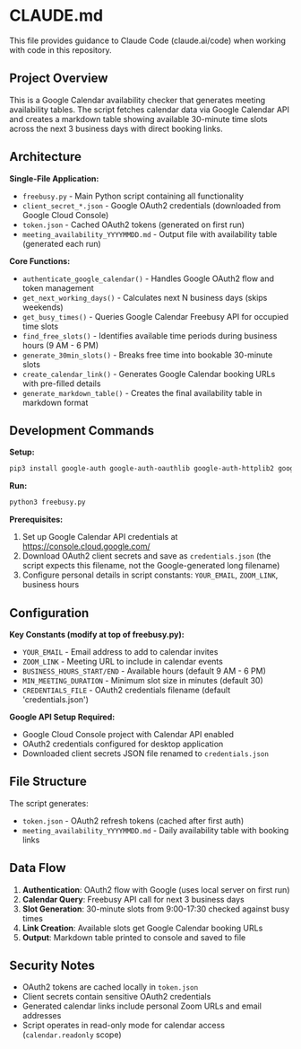 # CLAUDE.md

This file provides guidance to Claude Code (claude.ai/code) when working with code in this repository.

## Project Overview

This is a Google Calendar availability checker that generates meeting availability tables. The script fetches calendar data via Google Calendar API and creates a markdown table showing available 30-minute time slots across the next 3 business days with direct booking links.

## Architecture

**Single-File Application:**
- `freebusy.py` - Main Python script containing all functionality
- `client_secret_*.json` - Google OAuth2 credentials (downloaded from Google Cloud Console)
- `token.json` - Cached OAuth2 tokens (generated on first run)
- `meeting_availability_YYYYMMDD.md` - Output file with availability table (generated each run)

**Core Functions:**
- `authenticate_google_calendar()` - Handles Google OAuth2 flow and token management
- `get_next_working_days()` - Calculates next N business days (skips weekends)  
- `get_busy_times()` - Queries Google Calendar Freebusy API for occupied time slots
- `find_free_slots()` - Identifies available time periods during business hours (9 AM - 6 PM)
- `generate_30min_slots()` - Breaks free time into bookable 30-minute slots
- `create_calendar_link()` - Generates Google Calendar booking URLs with pre-filled details
- `generate_markdown_table()` - Creates the final availability table in markdown format

## Development Commands

**Setup:**
```bash
pip3 install google-auth google-auth-oauthlib google-auth-httplib2 google-api-python-client
```

**Run:**
```bash
python3 freebusy.py
```

**Prerequisites:**
1. Set up Google Calendar API credentials at https://console.cloud.google.com/
2. Download OAuth2 client secrets and save as `credentials.json` (the script expects this filename, not the Google-generated long filename)
3. Configure personal details in script constants: `YOUR_EMAIL`, `ZOOM_LINK`, business hours

## Configuration

**Key Constants (modify at top of freebusy.py):**
- `YOUR_EMAIL` - Email address to add to calendar invites
- `ZOOM_LINK` - Meeting URL to include in calendar events
- `BUSINESS_HOURS_START/END` - Available hours (default 9 AM - 6 PM)
- `MIN_MEETING_DURATION` - Minimum slot size in minutes (default 30)
- `CREDENTIALS_FILE` - OAuth2 credentials filename (default 'credentials.json')

**Google API Setup Required:**
- Google Cloud Console project with Calendar API enabled
- OAuth2 credentials configured for desktop application
- Downloaded client secrets JSON file renamed to `credentials.json`

## File Structure

The script generates:
- `token.json` - OAuth2 refresh tokens (cached after first auth)
- `meeting_availability_YYYYMMDD.md` - Daily availability table with booking links

## Data Flow

1. **Authentication**: OAuth2 flow with Google (uses local server on first run)
2. **Calendar Query**: Freebusy API call for next 3 business days
3. **Slot Generation**: 30-minute slots from 9:00-17:30 checked against busy times
4. **Link Creation**: Available slots get Google Calendar booking URLs
5. **Output**: Markdown table printed to console and saved to file

## Security Notes

- OAuth2 tokens are cached locally in `token.json`
- Client secrets contain sensitive OAuth2 credentials
- Generated calendar links include personal Zoom URLs and email addresses
- Script operates in read-only mode for calendar access (`calendar.readonly` scope)